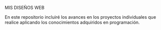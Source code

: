 MIS DISEÑOS WEB

En este repositorio incluiré los avances en los proyectos individuales que realice aplicando los conocimientos adquiridos en programación.
